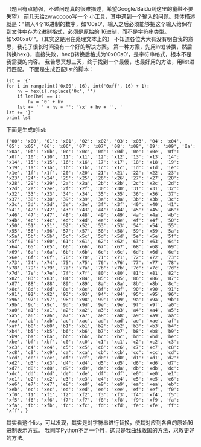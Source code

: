 

（题目有点勉强，不过问题真的很难描述，希望Google/Baidu到这里的童鞋不要失望） 前几天给[zwwooooo](http://zww.me/)写一个
小工具，其中遇到一个输入的问题。具体描述就是："输入4个16进制的数字，如'00a0'，输入之后必须能够把这个输入给保存到文件中存为2进制格式，必须是原始的
16进制，而不是字符串类型。如'x00xa0'"。（其实这是用在处理文本上的） 不知道各位大大有没有明白我的意思，我花了很长时间没有一个好的解决方案。
第一种方案，先用int()转换，然后转换hex()，直接失败，hex()转换后格式为'0x00a0'，是字符串格式，根本不是我需要的内容。
我苦思冥想三天，终于找到一个最傻，也最好用的方法，用list进行匹配。 下面是生成匹配list的脚本：

    
    lst = '{'
    for i in range(int('0x00', 16), int('0xff', 16) + 1):
        hv = hex(i).replace('0x', '')
        if len(hv) == 1:
            hv = '0' + hv
        lst += ''' + hv + '': '\x' + hv + '', '
    lst += '}'
    print lst

下面是生成的list:

    
    {'00': 'x00', '01': 'x01', '02': 'x02', '03': 'x03', '04': 'x04', '05': 'x05', '06': 'x06', '07': 'x07', '08': 'x08', '09': 'x09', '0a': 'x0a', '0b': 'x0b', '0c': 'x0c', '0d': 'x0d', '0e': 'x0e', '0f': 'x0f', '10': 'x10', '11': 'x11', '12': 'x12', '13': 'x13', '14': 'x14', '15': 'x15', '16': 'x16', '17': 'x17', '18': 'x18', '19': 'x19', '1a': 'x1a', '1b': 'x1b', '1c': 'x1c', '1d': 'x1d', '1e': 'x1e', '1f': 'x1f', '20': 'x20', '21': 'x21', '22': 'x22', '23': 'x23', '24': 'x24', '25': 'x25', '26': 'x26', '27': 'x27', '28': 'x28', '29': 'x29', '2a': 'x2a', '2b': 'x2b', '2c': 'x2c', '2d': 'x2d', '2e': 'x2e', '2f': 'x2f', '30': 'x30', '31': 'x31', '32': 'x32', '33': 'x33', '34': 'x34', '35': 'x35', '36': 'x36', '37': 'x37', '38': 'x38', '39': 'x39', '3a': 'x3a', '3b': 'x3b', '3c': 'x3c', '3d': 'x3d', '3e': 'x3e', '3f': 'x3f', '40': 'x40', '41': 'x41', '42': 'x42', '43': 'x43', '44': 'x44', '45': 'x45', '46': 'x46', '47': 'x47', '48': 'x48', '49': 'x49', '4a': 'x4a', '4b': 'x4b', '4c': 'x4c', '4d': 'x4d', '4e': 'x4e', '4f': 'x4f', '50': 'x50', '51': 'x51', '52': 'x52', '53': 'x53', '54': 'x54', '55': 'x55', '56': 'x56', '57': 'x57', '58': 'x58', '59': 'x59', '5a': 'x5a', '5b': 'x5b', '5c': 'x5c', '5d': 'x5d', '5e': 'x5e', '5f': 'x5f', '60': 'x60', '61': 'x61', '62': 'x62', '63': 'x63', '64': 'x64', '65': 'x65', '66': 'x66', '67': 'x67', '68': 'x68', '69': 'x69', '6a': 'x6a', '6b': 'x6b', '6c': 'x6c', '6d': 'x6d', '6e': 'x6e', '6f': 'x6f', '70': 'x70', '71': 'x71', '72': 'x72', '73': 'x73', '74': 'x74', '75': 'x75', '76': 'x76', '77': 'x77', '78': 'x78', '79': 'x79', '7a': 'x7a', '7b': 'x7b', '7c': 'x7c', '7d': 'x7d', '7e': 'x7e', '7f': 'x7f', '80': 'x80', '81': 'x81', '82': 'x82', '83': 'x83', '84': 'x84', '85': 'x85', '86': 'x86', '87': 'x87', '88': 'x88', '89': 'x89', '8a': 'x8a', '8b': 'x8b', '8c': 'x8c', '8d': 'x8d', '8e': 'x8e', '8f': 'x8f', '90': 'x90', '91': 'x91', '92': 'x92', '93': 'x93', '94': 'x94', '95': 'x95', '96': 'x96', '97': 'x97', '98': 'x98', '99': 'x99', '9a': 'x9a', '9b': 'x9b', '9c': 'x9c', '9d': 'x9d', '9e': 'x9e', '9f': 'x9f', 'a0': 'xa0', 'a1': 'xa1', 'a2': 'xa2', 'a3': 'xa3', 'a4': 'xa4', 'a5': 'xa5', 'a6': 'xa6', 'a7': 'xa7', 'a8': 'xa8', 'a9': 'xa9', 'aa': 'xaa', 'ab': 'xab', 'ac': 'xac', 'ad': 'xad', 'ae': 'xae', 'af': 'xaf', 'b0': 'xb0', 'b1': 'xb1', 'b2': 'xb2', 'b3': 'xb3', 'b4': 'xb4', 'b5': 'xb5', 'b6': 'xb6', 'b7': 'xb7', 'b8': 'xb8', 'b9': 'xb9', 'ba': 'xba', 'bb': 'xbb', 'bc': 'xbc', 'bd': 'xbd', 'be': 'xbe', 'bf': 'xbf', 'c0': 'xc0', 'c1': 'xc1', 'c2': 'xc2', 'c3': 'xc3', 'c4': 'xc4', 'c5': 'xc5', 'c6': 'xc6', 'c7': 'xc7', 'c8': 'xc8', 'c9': 'xc9', 'ca': 'xca', 'cb': 'xcb', 'cc': 'xcc', 'cd': 'xcd', 'ce': 'xce', 'cf': 'xcf', 'd0': 'xd0', 'd1': 'xd1', 'd2': 'xd2', 'd3': 'xd3', 'd4': 'xd4', 'd5': 'xd5', 'd6': 'xd6', 'd7': 'xd7', 'd8': 'xd8', 'd9': 'xd9', 'da': 'xda', 'db': 'xdb', 'dc': 'xdc', 'dd': 'xdd', 'de': 'xde', 'df': 'xdf', 'e0': 'xe0', 'e1': 'xe1', 'e2': 'xe2', 'e3': 'xe3', 'e4': 'xe4', 'e5': 'xe5', 'e6': 'xe6', 'e7': 'xe7', 'e8': 'xe8', 'e9': 'xe9', 'ea': 'xea', 'eb': 'xeb', 'ec': 'xec', 'ed': 'xed', 'ee': 'xee', 'ef': 'xef', 'f0': 'xf0', 'f1': 'xf1', 'f2': 'xf2', 'f3': 'xf3', 'f4': 'xf4', 'f5': 'xf5', 'f6': 'xf6', 'f7': 'xf7', 'f8': 'xf8', 'f9': 'xf9', 'fa': 'xfa', 'fb': 'xfb', 'fc': 'xfc', 'fd': 'xfd', 'fe': 'xfe', 'ff': 'xff', }

其实看这个list，可以发现，其实是对字符串进行替换，使其对应到各自的原始16进制表示方式。
我刚学Python不足一个月，这只是我曲线救国的方法，求教更好的方法。


